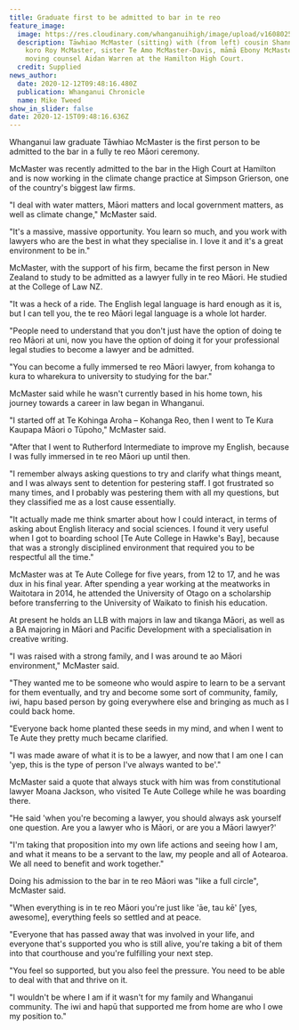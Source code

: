 ```yaml
---
title: Graduate first to be admitted to bar in te reo
feature_image:
  image: https://res.cloudinary.com/whanganuihigh/image/upload/v1608025809/News/Te_Amo_McMaster-Davis._Chron_12.12.20.jpg
  description: Tāwhiao McMaster (sitting) with (from left) cousin Shannon Wroe,
    koro Roy McMaster, sister Te Amo McMaster-Davis, māmā Ebony McMaster and
    moving counsel Aidan Warren at the Hamilton High Court.
  credit: Supplied
news_author:
  date: 2020-12-12T09:48:16.480Z
  publication: Whanganui Chronicle
  name: Mike Tweed
show_in_slider: false
date: 2020-12-15T09:48:16.636Z
---
```

Whanganui law graduate Tāwhiao McMaster is the first person to be admitted to the bar in a fully te reo Māori ceremony.

McMaster was recently admitted to the bar in the High Court at Hamilton and is now working in the climate change practice at Simpson Grierson, one of the country's biggest law firms.

"I deal with water matters, Māori matters and local government matters, as well as climate change," McMaster said.

"It's a massive, massive opportunity. You learn so much, and you work with lawyers who are the best in what they specialise in. I love it and it's a great environment to be in."

McMaster, with the support of his firm, became the first person in New Zealand to study to be admitted as a lawyer fully in te reo Māori. He studied at the College of Law NZ.

"It was a heck of a ride. The English legal language is hard enough as it is, but I can tell you, the te reo Māori legal language is a whole lot harder.

"People need to understand that you don't just have the option of doing te reo Māori at uni, now you have the option of doing it for your professional legal studies to become a lawyer and be admitted.

"You can become a fully immersed te reo Māori lawyer, from kohanga to kura to wharekura to university to studying for the bar."

McMaster said while he wasn't currently based in his home town, his journey towards a career in law began in Whanganui.

"I started off at Te Kohinga Aroha – Kohanga Reo, then I went to Te Kura Kaupapa Māori o Tūpoho," McMaster said.

"After that I went to Rutherford Intermediate to improve my English, because I was fully immersed in te reo Māori up until then.

"I remember always asking questions to try and clarify what things meant, and I was always sent to detention for pestering staff. I got frustrated so many times, and I probably was pestering them with all my questions, but they classified me as a lost cause essentially.

"It actually made me think smarter about how I could interact, in terms of asking about English literacy and social sciences. I found it very useful when I got to boarding school [Te Aute College in Hawke's Bay], because that was a strongly disciplined environment that required you to be respectful all the time."

McMaster was at Te Aute College for five years, from 12 to 17, and he was dux in his final year. After spending a year working at the meatworks in Waitotara in 2014, he attended the University of Otago on a scholarship before transferring to the University of Waikato to finish his education.

At present he holds an LLB with majors in law and tikanga Māori, as well as a BA majoring in Māori and Pacific Development with a specialisation in creative writing.

"I was raised with a strong family, and I was around te ao Māori environment," McMaster said.

"They wanted me to be someone who would aspire to learn to be a servant for them eventually, and try and become some sort of community, family, iwi, hapu based person by going everywhere else and bringing as much as I could back home.

"Everyone back home planted these seeds in my mind, and when I went to Te Aute they pretty much became clarified.

"I was made aware of what it is to be a lawyer, and now that I am one I can 'yep, this is the type of person I've always wanted to be'."

McMaster said a quote that always stuck with him was from constitutional lawyer Moana Jackson, who visited Te Aute College while he was boarding there.

"He said 'when you're becoming a lawyer, you should always ask yourself one question. Are you a lawyer who is Māori, or are you a Māori lawyer?'

"I'm taking that proposition into my own life actions and seeing how I am, and what it means to be a servant to the law, my people and all of Aotearoa. We all need to benefit and work together."

Doing his admission to the bar in te reo Māori was "like a full circle", McMaster said.

"When everything is in te reo Māori you're just like 'āe, tau kē' [yes, awesome], everything feels so settled and at peace.

"Everyone that has passed away that was involved in your life, and everyone that's supported you who is still alive, you're taking a bit of them into that courthouse and you're fulfilling your next step.

"You feel so supported, but you also feel the pressure. You need to be able to deal with that and thrive on it.

"I wouldn't be where I am if it wasn't for my family and Whanganui community. The iwi and hapū that supported me from home are who I owe my position to."

